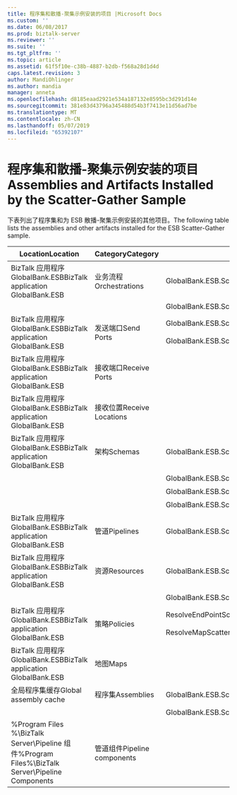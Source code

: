 ```yaml
---
title: 程序集和散播-聚集示例安装的项目 |Microsoft Docs
ms.custom: ''
ms.date: 06/08/2017
ms.prod: biztalk-server
ms.reviewer: ''
ms.suite: ''
ms.tgt_pltfrm: ''
ms.topic: article
ms.assetid: 61f5f10e-c38b-4887-b2db-f568a28d1d4d
caps.latest.revision: 3
author: MandiOhlinger
ms.author: mandia
manager: anneta
ms.openlocfilehash: d8185eaad2921e534a187132e8595bc3d291d14e
ms.sourcegitcommit: 381e83d43796a345488d54b3f7413e11d56ad7be
ms.translationtype: MT
ms.contentlocale: zh-CN
ms.lasthandoff: 05/07/2019
ms.locfileid: "65392107"
---
```

# <a name="assemblies-and-artifacts-installed-by-the-scatter-gather-sample"></a><span data-ttu-id="7742c-102">程序集和散播-聚集示例安装的项目</span><span class="sxs-lookup"><span data-stu-id="7742c-102">Assemblies and Artifacts Installed by the Scatter-Gather Sample</span></span>
<span data-ttu-id="7742c-103">下表列出了程序集和为 ESB 散播-聚集示例安装的其他项目。</span><span class="sxs-lookup"><span data-stu-id="7742c-103">The following table lists the assemblies and other artifacts installed for the ESB Scatter-Gather sample.</span></span>  
  
|<span data-ttu-id="7742c-104">Location</span><span class="sxs-lookup"><span data-stu-id="7742c-104">Location</span></span>|<span data-ttu-id="7742c-105">Category</span><span class="sxs-lookup"><span data-stu-id="7742c-105">Category</span></span>|<span data-ttu-id="7742c-106">名称和版本的组件</span><span class="sxs-lookup"><span data-stu-id="7742c-106">Name and version of the component</span></span>|  
|--------------|--------------|---------------------------------------|  
|<span data-ttu-id="7742c-107">BizTalk 应用程序 GlobalBank.ESB</span><span class="sxs-lookup"><span data-stu-id="7742c-107">BizTalk application GlobalBank.ESB</span></span>|<span data-ttu-id="7742c-108">业务流程</span><span class="sxs-lookup"><span data-stu-id="7742c-108">Orchestrations</span></span>|<span data-ttu-id="7742c-109">GlobalBank.ESB.ScatterGather.Processes.Broker</span><span class="sxs-lookup"><span data-stu-id="7742c-109">GlobalBank.ESB.ScatterGather.Processes.Broker</span></span>|  
|||<span data-ttu-id="7742c-110">GlobalBank.ESB.ScatterGather.Processes.ServiceDispatcher</span><span class="sxs-lookup"><span data-stu-id="7742c-110">GlobalBank.ESB.ScatterGather.Processes.ServiceDispatcher</span></span>|  
|<span data-ttu-id="7742c-111">BizTalk 应用程序 GlobalBank.ESB</span><span class="sxs-lookup"><span data-stu-id="7742c-111">BizTalk application GlobalBank.ESB</span></span>|<span data-ttu-id="7742c-112">发送端口</span><span class="sxs-lookup"><span data-stu-id="7742c-112">Send Ports</span></span>|<span data-ttu-id="7742c-113">GlobalBank.ESB.ScatterGather.Processes_2.0.0.0_</span><span class="sxs-lookup"><span data-stu-id="7742c-113">GlobalBank.ESB.ScatterGather.Processes_2.0.0.0_</span></span><br /><br /> <span data-ttu-id="7742c-114">GlobalBank.ESB.ScatterGather.Processes.ServiceDispatcher_ServiceRequestPort_d98186f1038d4721</span><span class="sxs-lookup"><span data-stu-id="7742c-114">GlobalBank.ESB.ScatterGather.Processes.ServiceDispatcher_ServiceRequestPort_d98186f1038d4721</span></span>|  
|<span data-ttu-id="7742c-115">BizTalk 应用程序 GlobalBank.ESB</span><span class="sxs-lookup"><span data-stu-id="7742c-115">BizTalk application GlobalBank.ESB</span></span>|<span data-ttu-id="7742c-116">接收端口</span><span class="sxs-lookup"><span data-stu-id="7742c-116">Receive Ports</span></span>||  
|<span data-ttu-id="7742c-117">BizTalk 应用程序 GlobalBank.ESB</span><span class="sxs-lookup"><span data-stu-id="7742c-117">BizTalk application GlobalBank.ESB</span></span>|<span data-ttu-id="7742c-118">接收位置</span><span class="sxs-lookup"><span data-stu-id="7742c-118">Receive Locations</span></span>||  
|<span data-ttu-id="7742c-119">BizTalk 应用程序 GlobalBank.ESB</span><span class="sxs-lookup"><span data-stu-id="7742c-119">BizTalk application GlobalBank.ESB</span></span>|<span data-ttu-id="7742c-120">架构</span><span class="sxs-lookup"><span data-stu-id="7742c-120">Schemas</span></span>|<span data-ttu-id="7742c-121">GlobalBank.ESB.ScatterGather.Schemas.RequestMetaData 版本 2.0.0.0</span><span class="sxs-lookup"><span data-stu-id="7742c-121">GlobalBank.ESB.ScatterGather.Schemas.RequestMetaData Version 2.0.0.0</span></span>|  
|||<span data-ttu-id="7742c-122">GlobalBank.ESB.ScatterGather.Schemas.AggregatedResponse 版本 2.0.0.0</span><span class="sxs-lookup"><span data-stu-id="7742c-122">GlobalBank.ESB.ScatterGather.Schemas.AggregatedResponse Version 2.0.0.0</span></span>|  
|||<span data-ttu-id="7742c-123">GlobalBank.ESB.ScatterGather.Schemas.ServiceResponse 版本 2.0.0.0</span><span class="sxs-lookup"><span data-stu-id="7742c-123">GlobalBank.ESB.ScatterGather.Schemas.ServiceResponse Version 2.0.0.0</span></span>|  
|||<span data-ttu-id="7742c-124">GlobalBank.ESB.ScatterGather.Schemas.ServicePayload 版本 2.0.0.0</span><span class="sxs-lookup"><span data-stu-id="7742c-124">GlobalBank.ESB.ScatterGather.Schemas.ServicePayload Version 2.0.0.0</span></span>|  
|<span data-ttu-id="7742c-125">BizTalk 应用程序 GlobalBank.ESB</span><span class="sxs-lookup"><span data-stu-id="7742c-125">BizTalk application GlobalBank.ESB</span></span>|<span data-ttu-id="7742c-126">管道</span><span class="sxs-lookup"><span data-stu-id="7742c-126">Pipelines</span></span>|<span data-ttu-id="7742c-127">GlobalBank.ESB.ScatterGather.Processes.AggregatingPipeline 版本 2.0.0.0</span><span class="sxs-lookup"><span data-stu-id="7742c-127">GlobalBank.ESB.ScatterGather.Processes.AggregatingPipeline Version 2.0.0.0</span></span>|  
|<span data-ttu-id="7742c-128">BizTalk 应用程序 GlobalBank.ESB</span><span class="sxs-lookup"><span data-stu-id="7742c-128">BizTalk application GlobalBank.ESB</span></span>|<span data-ttu-id="7742c-129">资源</span><span class="sxs-lookup"><span data-stu-id="7742c-129">Resources</span></span>|<span data-ttu-id="7742c-130">GlobalBank.ESB.ScatterGather.Processes 版本 2.0.0.0</span><span class="sxs-lookup"><span data-stu-id="7742c-130">GlobalBank.ESB.ScatterGather.Processes Version 2.0.0.0</span></span>|  
|||<span data-ttu-id="7742c-131">GlobalBank.ESB.ScatterGather.Schemas 版本 2.0.0.0</span><span class="sxs-lookup"><span data-stu-id="7742c-131">GlobalBank.ESB.ScatterGather.Schemas Version 2.0.0.0</span></span>|  
|<span data-ttu-id="7742c-132">BizTalk 应用程序 GlobalBank.ESB</span><span class="sxs-lookup"><span data-stu-id="7742c-132">BizTalk application GlobalBank.ESB</span></span>|<span data-ttu-id="7742c-133">策略</span><span class="sxs-lookup"><span data-stu-id="7742c-133">Policies</span></span>|<span data-ttu-id="7742c-134">ResolveEndPointScatterGather</span><span class="sxs-lookup"><span data-stu-id="7742c-134">ResolveEndPointScatterGather</span></span><br /><br /> <span data-ttu-id="7742c-135">ResolveMapScatterGather</span><span class="sxs-lookup"><span data-stu-id="7742c-135">ResolveMapScatterGather</span></span>|  
|<span data-ttu-id="7742c-136">BizTalk 应用程序 GlobalBank.ESB</span><span class="sxs-lookup"><span data-stu-id="7742c-136">BizTalk application GlobalBank.ESB</span></span>|<span data-ttu-id="7742c-137">地图</span><span class="sxs-lookup"><span data-stu-id="7742c-137">Maps</span></span>||  
|<span data-ttu-id="7742c-138">全局程序集缓存</span><span class="sxs-lookup"><span data-stu-id="7742c-138">Global assembly cache</span></span>|<span data-ttu-id="7742c-139">程序集</span><span class="sxs-lookup"><span data-stu-id="7742c-139">Assemblies</span></span>|<span data-ttu-id="7742c-140">GlobalBank.ESB.ScatterGather.Processes 版本 2.0.0.0</span><span class="sxs-lookup"><span data-stu-id="7742c-140">GlobalBank.ESB.ScatterGather.Processes Version 2.0.0.0</span></span>|  
|||<span data-ttu-id="7742c-141">GlobalBank.ESB.ScatterGather.Schemas 版本 2.0.0.0</span><span class="sxs-lookup"><span data-stu-id="7742c-141">GlobalBank.ESB.ScatterGather.Schemas Version 2.0.0.0</span></span>|  
|<span data-ttu-id="7742c-142">%Program Files %\\BizTalk Server\Pipeline 组件</span><span class="sxs-lookup"><span data-stu-id="7742c-142">%Program Files%\\BizTalk Server\Pipeline Components</span></span>|<span data-ttu-id="7742c-143">管道组件</span><span class="sxs-lookup"><span data-stu-id="7742c-143">Pipeline components</span></span>||